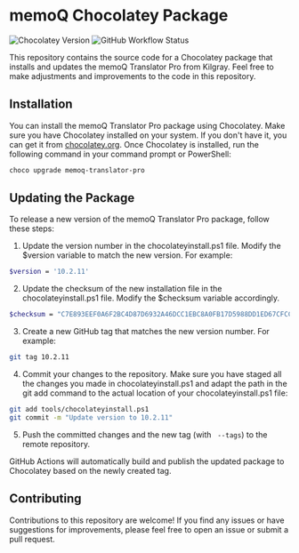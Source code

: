 # memoQ Chocolatey Package
![Chocolatey Version](https://img.shields.io/chocolatey/v/memoq-translator-pro?label=chocolatey)
![GitHub Workflow Status](https://img.shields.io/github/actions/workflow/status/DigitecGalaxus/memoq-chocolatey-package/main.yml)

This repository contains the source code for a Chocolatey package that installs and updates the memoQ Translator Pro from Kilgray. Feel free to make adjustments and improvements to the code in this repository.

## Installation
You can install the memoQ Translator Pro package using Chocolatey. Make sure you have Chocolatey installed on your system. If you don't have it, you can get it from [chocolatey.org](https://chocolatey.org/).
Once Chocolatey is installed, run the following command in your command prompt or PowerShell:

```bash
choco upgrade memoq-translator-pro
```

## Updating the Package
To release a new version of the memoQ Translator Pro package, follow these steps:

1. Update the version number in the chocolateyinstall.ps1 file. Modify the $version variable to match the new version. For example:
```bash
$version = '10.2.11'
```

2. Update the checksum of the new installation file in the chocolateyinstall.ps1 file. Modify the $checksum variable accordingly.
```bash
$checksum = "C7E893EEF0A6F2BC4D87D6932A46DCC1EBC8A0FB17D5988DD1ED67CFCC2A26CA"
```

3. Create a new GitHub tag that matches the new version number. For example:
```bash
git tag 10.2.11
```

4. Commit your changes to the repository. Make sure you have staged all the changes you made in chocolateyinstall.ps1 and adapt the path in the git add command to the actual location of your chocolateyinstall.ps1 file:
```bash
git add tools/chocolateyinstall.ps1
git commit -m "Update version to 10.2.11"
```

5. Push the committed changes and the new tag (with ``` --tags```) to the remote repository.

GitHub Actions will automatically build and publish the updated package to Chocolatey based on the newly created tag.

## Contributing
Contributions to this repository are welcome! If you find any issues or have suggestions for improvements, please feel free to open an issue or submit a pull request.